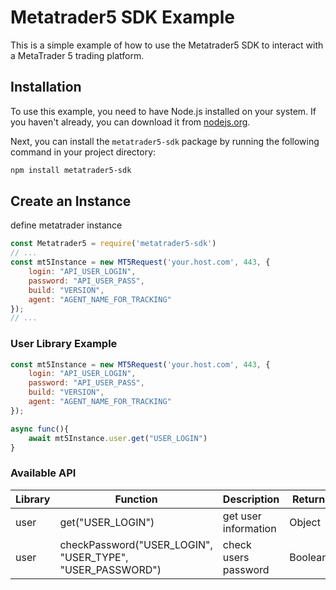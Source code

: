 # Metatrader5 SDK Example

This is a simple example of how to use the Metatrader5 SDK to interact with a MetaTrader 5 trading platform.

## Installation

To use this example, you need to have Node.js installed on your system. If you haven't already, you can download it from [nodejs.org](https://nodejs.org/).

Next, you can install the `metatrader5-sdk` package by running the following command in your project directory:

```bash
npm install metatrader5-sdk
```

## Create an Instance

define metatrader instance

```javascript
const Metatrader5 = require('metatrader5-sdk')
// ...
const mt5Instance = new MT5Request('your.host.com', 443, {
    login: "API_USER_LOGIN",
    password: "API_USER_PASS",
    build: "VERSION",
    agent: "AGENT_NAME_FOR_TRACKING"
});
// ...
```

### User Library Example
```javascript
const mt5Instance = new MT5Request('your.host.com', 443, {
    login: "API_USER_LOGIN",
    password: "API_USER_PASS",
    build: "VERSION",
    agent: "AGENT_NAME_FOR_TRACKING"
});

async func(){
    await mt5Instance.user.get("USER_LOGIN")
}

```
### Available API

| Library  | Function | Description | Return |
| ------------- | ------------- | ------------- | ------------- |
| user  | get("USER_LOGIN")  | get user information  | Object |
| user  | checkPassword("USER_LOGIN", "USER_TYPE", "USER_PASSWORD") | check users password  | Boolean |